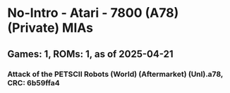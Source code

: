 # No-Intro - Atari - 7800 (A78) (Private) MIAs
## Games: 1, ROMs: 1, as of 2025-04-21

### Attack of the PETSCII Robots (World) (Aftermarket) (Unl).a78, CRC: 6b59ffa4
